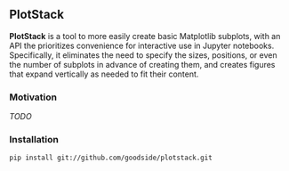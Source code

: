 ## PlotStack

**PlotStack** is a tool to more easily create basic Matplotlib subplots, with an
API the prioritizes convenience for interactive use in Jupyter notebooks.
Specifically, it eliminates the need to specify the sizes, positions, or even
the number of subplots in advance of creating them, and creates figures that
expand vertically as needed to fit their content.

### Motivation

_TODO_

### Installation

```
pip install git://github.com/goodside/plotstack.git
```